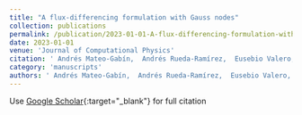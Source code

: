```yaml
---
title: "A flux-differencing formulation with Gauss nodes"
collection: publications
permalink: /publication/2023-01-01-A-flux-differencing-formulation-with-Gauss-nodes
date: 2023-01-01
venue: 'Journal of Computational Physics'
citation: ' Andrés Mateo-Gabín,  Andrés Rueda-Ramírez,  Eusebio Valero,  Gonzalo Rubio, &quot;A flux-differencing formulation with Gauss nodes.&quot; Journal of Computational Physics, 2023.'
category: 'manuscripts'
authors: ' Andrés Mateo-Gabín,  Andrés Rueda-Ramírez,  Eusebio Valero,  Gonzalo Rubio'
---
```

Use [Google Scholar](https://scholar.google.com/scholar?q=A+flux+differencing+formulation+with+Gauss+nodes){:target="_blank"} for full citation